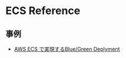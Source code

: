 # ECS Reference

## 事例

* [AWS ECS で実現するBlue/Green Deplyment](https://tech.techtouch.jp/entry/production-ready-ecs-bg-sample)
